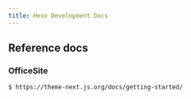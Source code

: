 ```yaml
---
title: Hexo Development Docs
---
```


## Reference docs

### OfficeSite

``` bash
$ https://theme-next.js.org/docs/getting-started/
```
